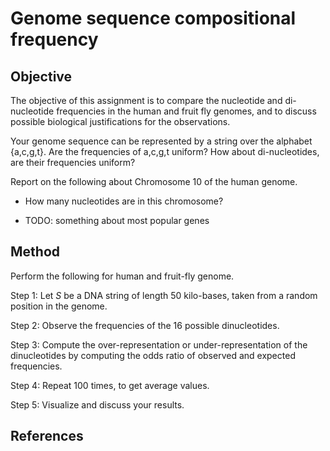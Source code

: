 # Genome sequence compositional frequency

## Objective

The objective of this assignment is to compare the nucleotide and di-nucleotide frequencies in the human and fruit fly genomes, and to discuss possible biological justifications for the observations.

Your genome sequence can be represented by a string over the alphabet {a,c,g,t}. Are the frequencies of a,c,g,t uniform? How about di-nucleotides, are their frequencies uniform? 

Report on the following about Chromosome 10 of the human genome.

 - How many nucleotides are in this chromosome?

 - TODO: something about most popular genes

## Method

Perform the following for human and fruit-fly genome.

Step 1: Let $S$ be a DNA string of length 50 kilo-bases, taken from a random position in the genome. 

Step 2: Observe the frequencies of the 16 possible dinucleotides.

Step 3: Compute the over-representation or under-representation of the dinucleotides by computing the odds ratio of observed and expected frequencies.

Step 4: Repeat 100 times, to get average values.

Step 5: Visualize and discuss your results. 

## References

